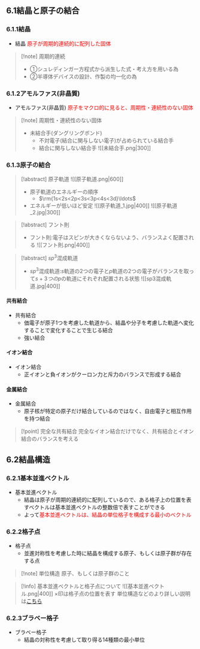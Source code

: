 ## $6.1$結晶と原子の結合

### $6.1.1$結晶
- 結晶
    <span style="color: red;">原子が周期的連続的に配列した固体</span>
> [!note] 周期的連続
> - ①シュレディンガー方程式から派生した式・考え方を用いる為
> - ②半導体デバイスの設計、作製の均一化の為

### $6.1.2$アモルファス(非晶質)
- アモルファス(非晶質)
    <span style="color: red;">原子をマクロ的に見ると、周期性・連続性のない固体</span>
> [!note] 周期性・連続性のない固体
> - 未結合手(ダングリングボンド)
>    - 不対電子(結合に関与しない電子)が占められている結合手
>    - 結合に関与しない結合手
> ![[未結合手.png|300]]

### $6.1.3$原子の結合

> [!abstract] 原子軌道
> ![[原子軌道.png|600]]
> - 原子軌道のエネルギーの順序
>     - $\rm{1s<2s<2p<3s<3p<4s<3d}\ldots$
> - エネルギーが低いほど安定
> ![[原子軌道_1.jpg|400]]
> ![[原子軌道_2.jpg|300]]

> [!abstract] フント則
> - フント則:電子はスピンが大きくならないよう、バランスよく配置される
> ![[フント則.png|400]]

> [!abstract] $sp^3$混成軌道
> - $sp^3$混成軌道:$s$軌道の$2$つの電子と$p$軌道の$2$つの電子がバランスを取って$s+3つのp$の軌道にそれぞれ配置される状態
> ![[sp3混成軌道.jpg|400]]


#### 共有結合
- 共有結合
    - 価電子が原子$1$つを考慮した軌道から、結晶や分子を考慮した軌道へ変化することで変化することで生じる結合
    - 強い結合

#### イオン結合
- イオン結合
    - 正イオンと負イオンがクーロン力と斥力のバランスで形成する結合

#### 金属結合
- 金属結合
    - 原子核が特定の原子だけ結合しているのではなく、自由電子と相互作用を持つ結合

> [!point] 完全な共有結合
> 完全なイオン結合だけでなく、共有結合とイオン結合のバランスを考える

## $6.2$結晶構造

### $6.2.1$基本並進ベクトル
- 基本並進ベクトル
    - 結晶は原子が周期的連続的に配列しているので、ある格子上の位置を表すベクトルは基本並進ベクトルの整数倍で表すことができる
    - よって<span style="color: red;">基本並進ベクトルは、結晶の単位格子を構成する最小のベクトル</span>

### $6.2.2$格子点
- 格子点
    - 並進対称性を考慮した時に結晶を構成する原子、もしくは原子群が存在する点
> [!note] 単位構造
> 原子、もしくは原子群のこと

> [!info] 基本並進ベクトルと格子点について
> ![[基本並進ベクトル.png|400]]
> $\times$印は格子点の位置を表す
> 単位構造などのより詳しい説明は[こちら](http://physics.thick.jp/SolidState_Physics/Section1/1-3.html)

### $6.2.3$ブラベー格子
- ブラベー格子
    - 結晶の対称性を考慮して取り得る$14$種類の最小単位
    